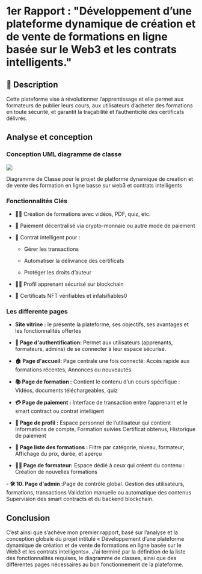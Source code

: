 # 1er Rapport : "Développement d’une plateforme dynamique de création et de vente de formations en ligne basée sur le Web3 et les contrats intelligents."

## 📌 Description

Cette plateforme vise à révolutionner l’apprentissage et elle permet aux formateurs de publier leurs cours, aux utilisateurs d’acheter des formations en toute sécurité, et garantit la traçabilité et l’authenticité des certificats délivrés.

## Analyse et conception 

### Conception UML diagramme de classe

<img src="Platforme creation et vente de formation.jpg">

<span>Diagramme de Classe pour le projet de platforme dynamique de creation et de vente des formation en ligne basse sur web3 et contrats intelligents</span>

### Fonctionnalités Clés

- 👨‍🏫 Création de formations avec vidéos, PDF, quiz, etc.

 - 💸 Paiement décentralisé via crypto-monnaie ou autre mode de paiement

- 📜 Contrat intelligent pour :

    - Gérer les transactions

    - Automatiser la délivrance des certificats

    - Protéger les droits d’auteur

- 🧑‍🎓 Profil apprenant sécurisé sur blockchain

- 🧾 Certificats NFT vérifiables et infalsifiables0

### Les differente pages

- <strong>Site vitrine :</strong> le présente la plateforme, ses objectifs, ses avantages et les fonctionnalités offertes

- <strong>🔐 Page d'authentification: </strong>Permet aux utilisateurs (apprenants, formateurs, admins) de se connecter à leur espace sécurisé.

- <strong>🏠 Page d'accueil: </strong>Page centrale une fois connecté: Accès rapide aux formations récentes, Annonces ou nouveautés

- <strong>📚 Page de formation :</strong> Contient le contenu d’un cours spécifique : Vidéos, documents téléchargeables, quiz

- <strong>💳 Page de paiement :</strong>
Interface de transaction entre l’apprenant et le smart contract ou contrat intelligent

- <strong> 👤 Page de profil :</strong> Espace personnel de l’utilisateur qui contient Informations de compte, Formation suivies Certificat obtenus, Historique de paiement

- <strong> 📃  Page liste des formations : </strong> Filtre par catégorie, niveau, formateur, Affichage du prix, durée, et aperçu

-  <strong> 🧑‍🏫 Page de formateur:</strong> Espace dédié à ceux qui créent du contenu : Création de nouvelles formations


-<strong> 🛠️ 10. Page d'admin :</strong>Page de contrôle global. Gestion des utilisateurs, formations, transactions Validation manuelle ou automatique des contenus Supervision des smart contracts et du backend blockchain.

## Conclusion 

C’est ainsi que s’achève mon premier rapport, basé sur l’analyse et la conception globale du projet intitulé « Développement d’une plateforme dynamique de création et de vente de formations en ligne basée sur le Web3 et les contrats intelligents». J’ai terminé par la définition de la liste des fonctionnalités requises, le diagramme de classes, ainsi que des différentes pages nécessaires au bon fonctionnement de la plateforme.